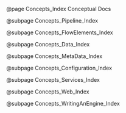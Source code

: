 @page Concepts_Index Conceptual Docs

@subpage Concepts_Pipeline_Index

@subpage Concepts_FlowElements_Index

@subpage Concepts_Data_Index

@subpage Concepts_MetaData_Index

@subpage Concepts_Configuration_Index

@subpage Concepts_Services_Index

@subpage Concepts_Web_Index

@subpage Concepts_WritingAnEngine_Index
